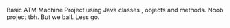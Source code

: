 Basic ATM Machine Project using Java classes , objects and methods. Noob project tbh. But we ball. Less go.

